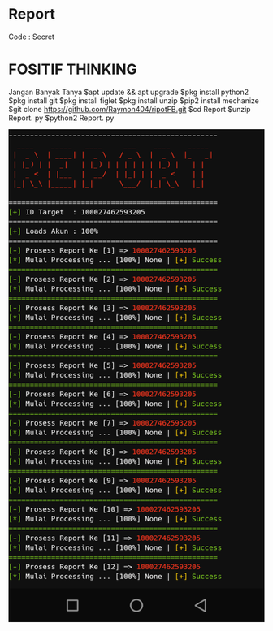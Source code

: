 # Report
Code : Secret

# FOSITIF THINKING
Jangan Banyak Tanya
$apt update && apt upgrade
$pkg install  python2
$pkg install git
$pkg install figlet
$pkg install unzip
$pip2 install mechanize
$git clone https://github.com/Raymon404/ripotFB.git
$cd Report
$unzip Report. py
$python2 Report. py

<Img src="Stock/Report.png">
